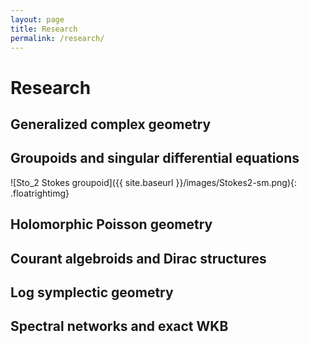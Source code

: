 ```yaml
---
layout: page
title: Research
permalink: /research/
---
```


# Research
 
## Generalized complex geometry


## Groupoids and singular differential equations

 ![Sto_2 Stokes groupoid]({{ site.baseurl }}/images/Stokes2-sm.png){: .floatrightimg}
 

## Holomorphic Poisson geometry


## Courant algebroids and Dirac structures

## Log symplectic geometry


## Spectral networks and exact WKB

 
 